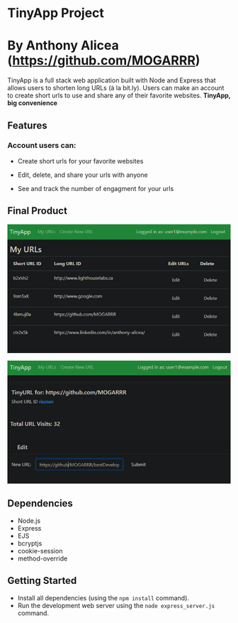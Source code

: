 # TinyApp Project
# By Anthony Alicea (https://github.com/MOGARRR)

TinyApp is a full stack web application built with Node and Express that allows users to shorten long URLs (à la bit.ly). Users can make an account to create short urls to use and share any of their favorite websites. **TinyApp, big convenience**
## Features
### Account users can:
- Create short urls for your favorite websites

- Edit, delete, and share your urls with anyone

- See and track the number of engagment for your urls

## Final Product

!["TinyApp homepage for users URLs"](./docs/TinyAppHomePage.PNG.png)

!["Example of a URL page with displaying editing,sharing, and visitor tracking features"](./docs/TinyAppURLExample.PNG.png)

## Dependencies

- Node.js
- Express
- EJS
- bcryptjs
- cookie-session
- method-override
## Getting Started

- Install all dependencies (using the `npm install` command).
- Run the development web server using the `node express_server.js` command.